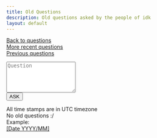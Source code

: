 ```yaml
---
title: Old Questions
description: Old questions asked by the people of idk
layout: default
---
```


[Back to questions](questions)<br>
[More recent questions](questions)<br>
[Previous questions](old-questions)

<div id="AS">
    <form action="https://JacksonChen666.000webhostapp.com/submit.php" method="post">
        <textarea name="q" maxlength="10000" cols="20" rows="5" placeholder="Question"></textarea><br>
        <input type="submit" value="ASK" name="formSubmit">
    </form>
</div>

<div id="old-q-list">
    <p>
        All time stamps are in UTC timezone<br>
        No old questions :/<br>
        Example:<br>
        <a href="/">[Date YYYY/MM]</a><br>
    </p>
</div>
